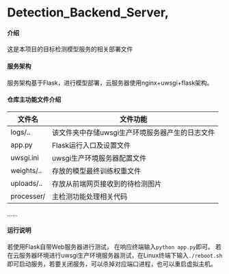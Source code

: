 # Detection_Backend_Server,

#### 介绍
这是本项目的目标检测模型服务的相关部署文件

#### 服务架构
服务架构基于Flask，进行模型部署，云服务器使用nginx+uwsgi+flask架构。

#### 仓库主功能文件介绍

| 文件名  | 文件功能  |
|---|---|
| logs/..  | 该文件夹中存储uwsgi生产环境服务器产生的日志文件  |
| app.py  | Flask运行入口及设置文件  |
| uwsgi.ini  | uwsgi生产环境服务器配置文件  |
| weights/..  | 存放的模型最终训练权重文件  |
| uploads/..  | 存放从前端网页接收到的待检测图片  |
| processer/  | 主检测功能处理相关代码  |
……

#### 运行说明
若使用Flask自带Web服务器进行测试， 在响应终端输入`python app.py`即可。
若在云服务器环境进行uwsgi生产环境服务器测试，在Linux终端下输入`./reboot.sh`即可启动服务，若要关闭服务，可以杀掉对应端口进程，也可以重启虚拟主机。


